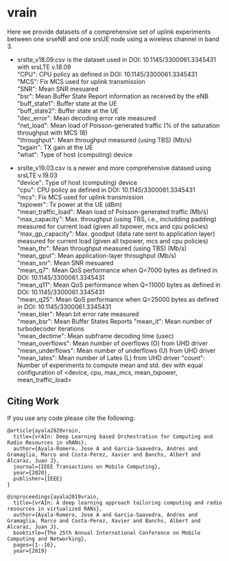 # vrain

Here we provide datasets of a comprehensive set of uplink experiments between one srseNB and one srsUE node using a wireless channel in band 3.  

- srslte_v18.09.csv is the dataset used in DOI: 10.1145/3300061.3345431 with srsLTE v.18.09  
"CPU": CPU policy as defined in DOI: 10.1145/3300061.3345431  
"MCS": Fix MCS used for uplink transmission  
"SNR": Mean SNR mesuared  
"bsr": Mean Buffer State Report information as received by the eNB  
"buff_state1": Buffer state at the UE  
"buff_state2": Buffer state at the UE  
"dec_error": Mean decoding error rate measured  
"net_load": Mean load of Poisson-generated traffic (% of the saturation throughput with MCS 18)  
"throughput": Mean throughput measured (using TBS) (Mb/s)  
"txgain": TX gain at the UE  
"what": Type of host (computing) device  


- srslte_v19.03.csv is a newer and more comprehensive datased using srsLTE v.19.03  
"device": Type of host (computing) device  
"cpu": CPU policy as defined in DOI: 10.1145/3300061.3345431  
"mcs": Fix MCS used for uplink transmission  
"txpower": Tx power at the UE (dBm)  
"mean_traffic_load": Mean load of Poisson-generated traffic (Mb/s)  
"max_capacity": Max. throughput (using TBS, i.e., includding padding) measured for current load (given all txpower, mcs and cpu policies)
"max_gp_capacity": Max. goodput (data rate sent to application layer) measured for current load (given all txpower, mcs and cpu policies)
"mean_thr": Mean throughput measured (using TBS) (Mb/s)  
"mean_gput": Mean application-layer throughput (Mb/s)  
"mean_snr": Mean SNR mesuared  
"mean_q7": Mean QoS performance when Q=7000 bytes as defined in DOI: 10.1145/3300061.3345431  
"mean_q11": Mean QoS performance when Q=11000 bytes as defined in DOI: 10.1145/3300061.3345431  
"mean_q25": Mean QoS performance when Q=25000 bytes as defined in DOI: 10.1145/3300061.3345431  
"mean_bler": Mean bit error rate measured  
"mean_bsr": Mean Buffer States Reports
"mean_it": Mean number of turbodecoder iterations  
"mean_dectime": Mean subframe decoding time (usec)  
"mean_overflows": Mean number of overflows (O) from UHD driver  
"mean_underflows": Mean number of underflows (U) from UHD driver  
"mean_lates": Mean number of Lates (L) from UHD driver
"count": Number of experiments to compute mean and std. dev with equal configuration of <device, cpu, max_mcs, mean_txpower, mean_traffic_load>


## Citing Work
If you use any code please cite the following:
```
@article{ayala2020vrain,
  title={vrAIn: Deep Learning based Orchestration for Computing and Radio Resources in vRANs},
  author={Ayala-Romero, Jose A and Garcia-Saavedra, Andres and Gramaglia, Marco and Costa-Perez, Xavier and Banchs, Albert and Alcaraz, Juan J},
  journal={IEEE Transactions on Mobile Computing},
  year={2020},
  publisher={IEEE}
}
```
```
@inproceedings{ayala2019vrain,
  title={vrAIn: A deep learning approach tailoring computing and radio resources in virtualized RANs},
  author={Ayala-Romero, Jose A and Garcia-Saavedra, Andres and Gramaglia, Marco and Costa-Perez, Xavier and Banchs, Albert and Alcaraz, Juan J},
  booktitle={The 25th Annual International Conference on Mobile Computing and Networking},
  pages={1--16},
  year={2019}

```

